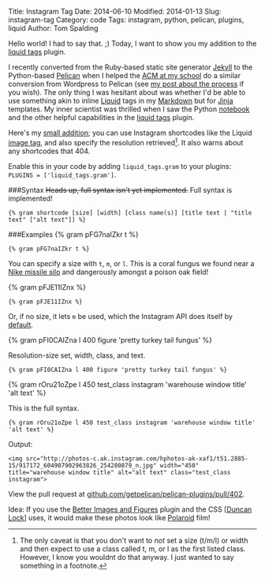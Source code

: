 Title: Instagram Tag
Date: 2014-06-10
Modified: 2014-01-13
Slug: instagram-tag
Category: code
Tags: instagram, python, pelican, plugins, liquid
Author: Tom Spalding

Hello world! I had to say that. ;) Today, I want to show you my addition to the [liquid tags](https://github.com/getpelican/pelican-plugins/tree/master/liquid_tags) plugin.

I recently converted from the Ruby-based static site generator [Jekyll](http://jekyllrb.com/) to the Python-based [Pelican](http://blog.getpelican.com/) when I helped the [ACM at my school](http://sfsu.acm.org) do a similar conversion from Wordpress to Pelican (see [my post about the process](http://sfsu.acm.org/blogging-about-blogs.html) if you wish). The only thing I was hesitant about was whether I'd be able to use something akin to inline [Liquid](http://liquidmarkup.org/) tags in my [Markdown](http://daringfireball.net/projects/markdown/) but for [Jinja](http://jinja.pocoo.org/docs/) templates. My inner scientist was thrilled when I saw the Python [notebook](https://github.com/getpelican/pelican-plugins/blob/master/liquid_tags/notebook.py) and the other helpful capabilities in the [liquid tags](https://github.com/getpelican/pelican-plugins/blob/master/liquid_tags/) plugin.

Here's my [small addition](https://github.com/getpelican/pelican-plugins/pull/402); you can use Instagram shortcodes like the Liquid [image tag](https://github.com/getpelican/pelican-plugins/blob/master/liquid_tags/img.py), and also specify the resolution retrieved[^1]. It also warns about any shortcodes that 404.

[^1]: The only caveat is that you don't want to *not* set a size (t/m/l) or width and then expect to use a class called t, m, or l as the first listed class. However, I know you wouldnt do that anyway. I just wanted to say something in a footnote.

Enable this in your code by adding `liquid_tags.gram` to your plugins: `PLUGINS = ['liquid_tags.gram']`.

###Syntax
<s>Heads up, full syntax isn't yet implemented.</s> Full syntax is implemented!

```
{% gram shortcode [size] [width] [class name(s)] [title text | "title text" ["alt text"]] %}
```

###Examples
{% gram pFG7naIZkr t %}

```
{% gram pFG7naIZkr t %}
```

You can specify a size with `t`, `m`, or `l`. This is a coral fungus we found near a <a href="#" alt="SF-89L" title="SF-89L">Nike missile silo</a>  and dangerously amongst a poison oak field!

{% gram pFJE11IZnx %}

```
{% gram pFJE11IZnx %}
```

Or, if no size, it lets `m` be used, which the Instagram API does itself by [default](http://instagram.com/developer/embedding/#media_redirect).

{% gram pFI0CAIZna l 400 figure 'pretty turkey tail fungus' %}

Resolution-size set, width, class, and text.

```
{% gram pFI0CAIZna l 400 figure 'pretty turkey tail fungus' %}
```

{% gram rOru21oZpe l 450 test_class instagram 'warehouse window title' 'alt text' %}

This is the full syntax.

```
{% gram rOru21oZpe l 450 test_class instagram 'warehouse window title' 'alt text' %}
```

Output:

```
<img src="http://photos-c.ak.instagram.com/hphotos-ak-xaf1/t51.2885-15/917172_604907902963826_254280879_n.jpg" width="450" title="warehouse window title" alt="alt text" class="test_class instagram">
```

View the pull request at [github.com/getpelican/pelican-plugins/pull/402](https://github.com/getpelican/pelican-plugins/pull/402).

Idea: If you use the [Better Images and Figures](http://duncanlock.net/blog/2013/05/29/better-figures-images-plugin-for-pelican/) plugin and the CSS [[Duncan Lock](http://duncanlock.net/)] uses, it would make these photos look like [Polaroid](https://en.wikipedia.org/wiki/Polaroid_film) film!

